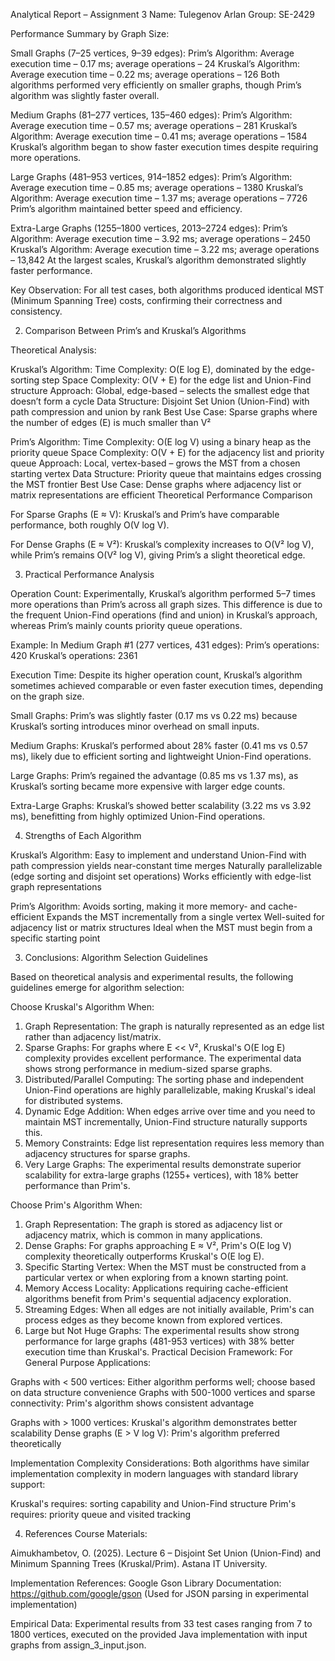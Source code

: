 Analytical Report – Assignment 3
Name: Tulegenov Arlan
Group: SE-2429


Performance Summary by Graph Size:


Small Graphs (7–25 vertices, 9–39 edges):
Prim’s Algorithm: Average execution time – 0.17 ms; average operations – 24
Kruskal’s Algorithm: Average execution time – 0.22 ms; average operations – 126
Both algorithms performed very efficiently on smaller graphs, though Prim’s algorithm was slightly faster overall.


Medium Graphs (81–277 vertices, 135–460 edges):
Prim’s Algorithm: Average execution time – 0.57 ms; average operations – 281
Kruskal’s Algorithm: Average execution time – 0.41 ms; average operations – 1584
Kruskal’s algorithm began to show faster execution times despite requiring more operations.


Large Graphs (481–953 vertices, 914–1852 edges):
Prim’s Algorithm: Average execution time – 0.85 ms; average operations – 1380
Kruskal’s Algorithm: Average execution time – 1.37 ms; average operations – 7726
Prim’s algorithm maintained better speed and efficiency.


Extra-Large Graphs (1255–1800 vertices, 2013–2724 edges):
Prim’s Algorithm: Average execution time – 3.92 ms; average operations – 2450
Kruskal’s Algorithm: Average execution time – 3.22 ms; average operations – 13,842
At the largest scales, Kruskal’s algorithm demonstrated slightly faster performance.


Key Observation:
For all test cases, both algorithms produced identical MST (Minimum Spanning Tree) costs, confirming their correctness and consistency.



2. Comparison Between Prim’s and Kruskal’s Algorithms


Theoretical Analysis:


Kruskal’s Algorithm:
Time Complexity: O(E log E), dominated by the edge-sorting step
Space Complexity: O(V + E) for the edge list and Union-Find structure
Approach: Global, edge-based – selects the smallest edge that doesn’t form a cycle
Data Structure: Disjoint Set Union (Union-Find) with path compression and union by rank
Best Use Case: Sparse graphs where the number of edges (E) is much smaller than V²


Prim’s Algorithm:
Time Complexity: O(E log V) using a binary heap as the priority queue
Space Complexity: O(V + E) for the adjacency list and priority queue
Approach: Local, vertex-based – grows the MST from a chosen starting vertex
Data Structure: Priority queue that maintains edges crossing the MST frontier
Best Use Case: Dense graphs where adjacency list or matrix representations are efficient
Theoretical Performance Comparison


For Sparse Graphs (E ≈ V):
Kruskal’s and Prim’s have comparable performance, both roughly O(V log V).


For Dense Graphs (E ≈ V²):
Kruskal’s complexity increases to O(V² log V), while Prim’s remains O(V² log V), giving Prim’s a slight theoretical edge.


3. Practical Performance Analysis


Operation Count:
Experimentally, Kruskal’s algorithm performed 5–7 times more operations than Prim’s across all graph sizes.
This difference is due to the frequent Union-Find operations (find and union) in Kruskal’s approach, whereas Prim’s mainly counts priority queue operations.


Example:
In Medium Graph #1 (277 vertices, 431 edges):
Prim’s operations: 420
Kruskal’s operations: 2361


Execution Time:
Despite its higher operation count, Kruskal’s algorithm sometimes achieved comparable or even faster execution times, depending on the graph size.

Small Graphs: Prim’s was slightly faster (0.17 ms vs 0.22 ms) because Kruskal’s sorting introduces minor overhead on small inputs.

Medium Graphs: Kruskal’s performed about 28% faster (0.41 ms vs 0.57 ms), likely due to efficient sorting and lightweight Union-Find operations.

Large Graphs: Prim’s regained the advantage (0.85 ms vs 1.37 ms), as Kruskal’s sorting became more expensive with larger edge counts.

Extra-Large Graphs: Kruskal’s showed better scalability (3.22 ms vs 3.92 ms), benefitting from highly optimized Union-Find operations.


4. Strengths of Each Algorithm


Kruskal’s Algorithm:
Easy to implement and understand
Union-Find with path compression yields near-constant time merges
Naturally parallelizable (edge sorting and disjoint set operations)
Works efficiently with edge-list graph representations


Prim’s Algorithm:
Avoids sorting, making it more memory- and cache-efficient
Expands the MST incrementally from a single vertex
Well-suited for adjacency list or matrix structures
Ideal when the MST must begin from a specific starting point


3. Conclusions: Algorithm Selection Guidelines


Based on theoretical analysis and experimental results, the following guidelines emerge for algorithm selection:


Choose Kruskal's Algorithm When:
1. Graph Representation: The graph is naturally represented as an edge list rather than adjacency list/matrix.
2. Sparse Graphs: For graphs where E << V², Kruskal's O(E log E) complexity provides excellent performance. The experimental data shows strong performance in medium-sized sparse graphs.
3. Distributed/Parallel Computing: The sorting phase and independent Union-Find operations are highly parallelizable, making Kruskal's ideal for distributed systems.
4. Dynamic Edge Addition: When edges arrive over time and you need to maintain MST incrementally, Union-Find structure naturally supports this.
5. Memory Constraints: Edge list representation requires less memory than adjacency structures for sparse graphs.
6. Very Large Graphs: The experimental results demonstrate superior scalability for extra-large graphs (1255+ vertices), with 18% better performance than Prim's.


Choose Prim's Algorithm When:
1. Graph Representation: The graph is stored as adjacency list or adjacency matrix, which is common in many applications.
2. Dense Graphs: For graphs approaching E ≈ V², Prim's O(E log V) complexity theoretically outperforms Kruskal's O(E log E).
3. Specific Starting Vertex: When the MST must be constructed from a particular vertex or when exploring from a known starting point.
4. Memory Access Locality: Applications requiring cache-efficient algorithms benefit from Prim's sequential adjacency exploration.
5. Streaming Edges: When all edges are not initially available, Prim's can process edges as they become known from explored vertices.
6. Large but Not Huge Graphs: The experimental results show strong performance for large graphs (481-953 vertices) with 38% better execution time than Kruskal's.
Practical Decision Framework:
For General Purpose Applications:


Graphs with < 500 vertices: Either algorithm performs well; choose based on data structure convenience
Graphs with 500-1000 vertices and sparse connectivity: Prim's algorithm shows consistent advantage


Graphs with > 1000 vertices: Kruskal's algorithm demonstrates better scalability
Dense graphs (E > V log V): Prim's algorithm preferred theoretically


Implementation Complexity Considerations:
Both algorithms have similar implementation complexity in modern languages with standard library support:


Kruskal's requires: sorting capability and Union-Find structure
Prim's requires: priority queue and visited tracking


4. References
Course Materials:

Aimukhambetov, O. (2025). Lecture 6 – Disjoint Set Union (Union-Find) and Minimum Spanning Trees (Kruskal/Prim). Astana IT University.

Implementation References:
Google Gson Library Documentation: https://github.com/google/gson (Used for JSON parsing in experimental implementation)

Empirical Data:
Experimental results from 33 test cases ranging from 7 to 1800 vertices, executed on the provided Java implementation with input graphs from assign_3_input.json.
